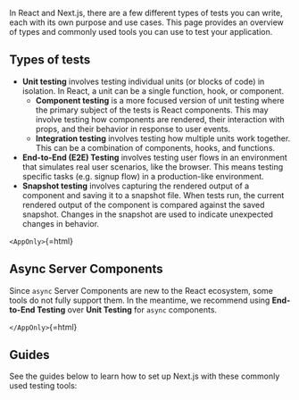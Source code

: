 In React and Next.js, there are a few different types of tests you can
write, each with its own purpose and use cases. This page provides an
overview of types and commonly used tools you can use to test your
application.

## Types of tests

-   **Unit testing** involves testing individual units (or blocks of
    code) in isolation. In React, a unit can be a single function, hook,
    or component.
    -   **Component testing** is a more focused version of unit testing
        where the primary subject of the tests is React components. This
        may involve testing how components are rendered, their
        interaction with props, and their behavior in response to user
        events.
    -   **Integration testing** involves testing how multiple units work
        together. This can be a combination of components, hooks, and
        functions.
-   **End-to-End (E2E) Testing** involves testing user flows in an
    environment that simulates real user scenarios, like the browser.
    This means testing specific tasks (e.g. signup flow) in a
    production-like environment.
-   **Snapshot testing** involves capturing the rendered output of a
    component and saving it to a snapshot file. When tests run, the
    current rendered output of the component is compared against the
    saved snapshot. Changes in the snapshot are used to indicate
    unexpected changes in behavior.

`<AppOnly>`{=html}

## Async Server Components

Since `async` Server Components are new to the React ecosystem, some
tools do not fully support them. In the meantime, we recommend using
**End-to-End Testing** over **Unit Testing** for `async` components.

`</AppOnly>`{=html}

## Guides

See the guides below to learn how to set up Next.js with these commonly
used testing tools:
